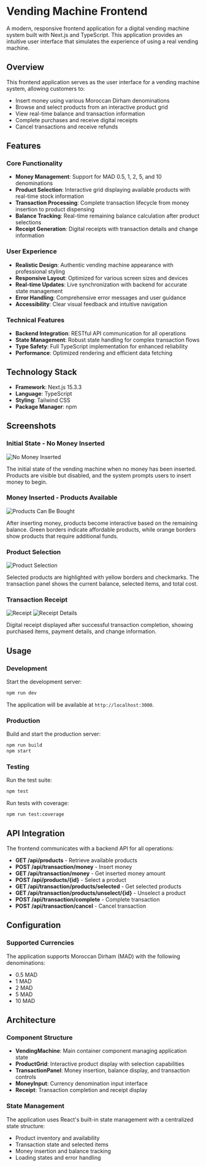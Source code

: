 # Vending Machine Frontend

A modern, responsive frontend application for a digital vending machine system built with Next.js and TypeScript. This application provides an intuitive user interface that simulates the experience of using a real vending machine.

## Overview

This frontend application serves as the user interface for a vending machine system, allowing customers to:
- Insert money using various Moroccan Dirham denominations
- Browse and select products from an interactive product grid
- View real-time balance and transaction information
- Complete purchases and receive digital receipts
- Cancel transactions and receive refunds

## Features

### Core Functionality
- **Money Management**: Support for MAD 0.5, 1, 2, 5, and 10 denominations
- **Product Selection**: Interactive grid displaying available products with real-time stock information
- **Transaction Processing**: Complete transaction lifecycle from money insertion to product dispensing
- **Balance Tracking**: Real-time remaining balance calculation after product selections
- **Receipt Generation**: Digital receipts with transaction details and change information

### User Experience
- **Realistic Design**: Authentic vending machine appearance with professional styling
- **Responsive Layout**: Optimized for various screen sizes and devices
- **Real-time Updates**: Live synchronization with backend for accurate state management
- **Error Handling**: Comprehensive error messages and user guidance
- **Accessibility**: Clear visual feedback and intuitive navigation

### Technical Features
- **Backend Integration**: RESTful API communication for all operations
- **State Management**: Robust state handling for complex transaction flows
- **Type Safety**: Full TypeScript implementation for enhanced reliability
- **Performance**: Optimized rendering and efficient data fetching

## Technology Stack

- **Framework**: Next.js 15.3.3
- **Language**: TypeScript
- **Styling**: Tailwind CSS
- **Package Manager**: npm

## Screenshots

### Initial State - No Money Inserted
![No Money Inserted](screenshots/no_money_inserted.png)

The initial state of the vending machine when no money has been inserted. Products are visible but disabled, and the system prompts users to insert money to begin.

### Money Inserted - Products Available
![Products Can Be Bought](screenshots/can_be_bought.png)

After inserting money, products become interactive based on the remaining balance. Green borders indicate affordable products, while orange borders show products that require additional funds.

### Product Selection
![Product Selection](screenshots/select_product.png)

Selected products are highlighted with yellow borders and checkmarks. The transaction panel shows the current balance, selected items, and total cost.

### Transaction Receipt
![Receipt](screenshots/receipt.png) ![Receipt Details](screenshots/receipt2.png)

Digital receipt displayed after successful transaction completion, showing purchased items, payment details, and change information.



## Usage

### Development
Start the development server:
```bash
npm run dev
```

The application will be available at `http://localhost:3000`.

### Production
Build and start the production server:
```bash
npm run build
npm start
```

### Testing
Run the test suite:
```bash
npm test
```

Run tests with coverage:
```bash
npm run test:coverage
```

## API Integration

The frontend communicates with a backend API for all operations:

- **GET /api/products** - Retrieve available products
- **POST /api/transaction/money** - Insert money
- **GET /api/transaction/money** - Get inserted money amount
- **POST /api/products/{id}** - Select a product
- **GET /api/transaction/products/selected** - Get selected products
- **GET /api/transaction/products/unselect/{id}** - Unselect a product
- **POST /api/transaction/complete** - Complete transaction
- **POST /api/transaction/cancel** - Cancel transaction

## Configuration

### Supported Currencies
The application supports Moroccan Dirham (MAD) with the following denominations:
- 0.5 MAD
- 1 MAD
- 2 MAD
- 5 MAD
- 10 MAD

## Architecture

### Component Structure
- **VendingMachine**: Main container component managing application state
- **ProductGrid**: Interactive product display with selection capabilities
- **TransactionPanel**: Money insertion, balance display, and transaction controls
- **MoneyInput**: Currency denomination input interface
- **Receipt**: Transaction completion and receipt display

### State Management
The application uses React's built-in state management with a centralized state structure:
- Product inventory and availability
- Transaction state and selected items
- Money insertion and balance tracking
- Loading states and error handling